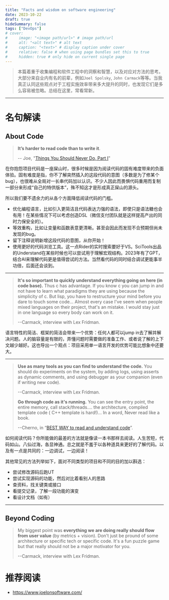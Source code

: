 ```yaml
---
title: "Facts and wisdom on software engineering"
date: 2023-10-22
draft: true
hideSummary: false
tags: ["DevOps"]
# cover:
#     image: "<image path/url>" # image path/url
#     alt: "<alt text>" # alt text
#     caption: "<text>" # display caption under cover
#     relative: false # when using page bundles set this to true
#     hidden: true # only hide on current single page
---
```


> 本篇着重于收集编程和软件工程中的洞察和智慧，以及对应对方法的思考。大部分来自业内有名的前辈，例如`Joel Spolsky`, `John Carmack`等等。当我真正认同这些观点对于工程实施效率带来多大提升的同时，也发现它们是多么容易被忽略。总结在这里，常看常新。

---

# 名句解读

## About Code

> **It’s harder to read code than to write it**. 
> 
>  -- Joe, "[Things You Should Never Do, Part I](https://www.joelonsoftware.com/2000/04/06/things-you-should-never-do-part-i/)"

在你抱怨项目代码是一座屎山时，很多时候是因为阅读代码的固有难度带来的负面体验。固有难度是指，你不了解突然插入的这段代码的意图（多数是为了修某个bug），也很难从全局对一长串代码加以认识。不少人因此而畏惧代码重用而复制一部分来形成“自己的特供版本”，殊不知这才是形成真正屎山的源头。

所以我们要不遗余力的从各个方面降低阅读代码的门槛。
- 优化编程语言，比如引入更简洁且代码表达力强的语法，即使只是语法糖也会有用！在某些情况下可以考虑创造DSL（微信支付团队就是这样提高产出的同时力保安全的）。
- 等效重构，比如让变量和函数表意更清晰。甚至会因此而发现不合预期但尚未发现的bug。
- 留下注释说明新增这段代码的意图，从你开始！
- 使用更好的代码浏览工具。这一点Rider的实时搜索要好于VS。SciTools出品的Understand在某些时候也可以尝试用于理解宏观结构。2023年有了GPT，结合AI来理解代码更是值得尝试的方法。当然看代码的同时结合调试更能事半功倍，后面还会谈到。

---
> **It's so important to quickly understand everything going on here (in code base).** 	Thus c has advantage. If you know c you can jump in and not have to learn what paradigms they are using because the simplicity of c. But lisp, you have to restructure your mind before you dare to touch some code... Almost every case I've seem when people mixed languages on their project, that's an mistake. I would stay just in one language so every body can work on it. 
> 
> --Carmack, interview with Lex Fridman.

语言特性的简洁、框架的简洁会带来一个优势：任何人都可以jump in去了解并解决问题。人的脑容量是有限的，弄懂问题时需要做的准备工作、或者说了解的上下文越少越好。这也导出一个观点：项目采用单一语言开发的优势可能比想象中还要大。

---
> **Use as many tools as you can find to understand the code.** You should do experiments on the system, by adding logs, using asserts as dynamic comments, and using debugger as your companion (even if writing new code).
> 
> --Carmack, interview with Lex Fridman.
>
> **Go through code as it's running.** You can see the entry point, the entire memory, call stack/threads.... the architecture, compiled template code ( C++ template is hard!)... In a word, Never read like a book.
>
> --Cherno, in “[BEST WAY to read and understand code](https://www.youtube.com/watch?v=XTZVbmz7LpY)”.

如何阅读代码？你所能做的最差的方法就是像读一本书那样去阅读。人生苦短，代码如山。八仙过海，各显神通。总之就是不羞于以各种道具来更好的了解代码。以及有一点是共同的：一边调试，一边阅读！

其他常见的方法列举如下，面对不同类型的项目和不同的目的加以斟选：
- 尝试修改源码后跑UT
- 尝试实现源码的功能，然后对比着看别人的思路
- 查资料，找关键类或接口
- 看提交记录，了解一段功能的演变
- 看设计文档（如有）

---

## Beyond Coding

> My biggest point was **everything we are doing really should flow from user value** (by metrics + vision). Don't just be pround of some architecture or specific tech or specific code. It's a fun puzzle game but that really should not be a major motivator for you.
>
> --Carmack, interview with Lex Fridman.

# 推荐阅读

- https://www.joelonsoftware.com/